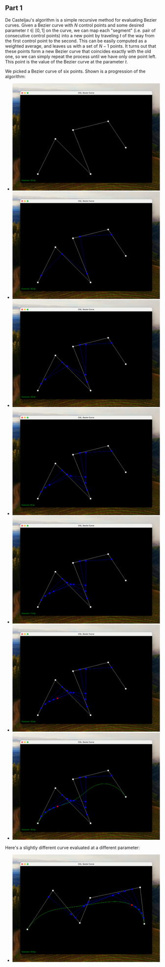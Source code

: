 ## Part 1

De Casteljau's algorithm is a simple recursive method for evaluating Bezier
curves. Given a Bezier curve with $N$ control points and some desired parameter
$t \in [0, 1]$ on the curve, we can map each "segment" (i.e. pair of consecutive
control points) into a new point by traveling $t$ of the way from the first
control point to the second. This can be easily computed as a weighted average,
and leaves us with a set of $N-1$ points. It turns out that these points form a
new Bezier curve that coincides exactly with the old one, so we can simply
repeat the process until we have only one point left. This point is the value of
the Bezier curve at the parameter $t$.

We picked a Bezier curve of six points. Shown is a progression of the algorithm:

- ![](images/task1-0.png)
- ![](images/task1-1.png)
- ![](images/task1-2.png)
- ![](images/task1-3.png)
- ![](images/task1-4.png)
- ![](images/task1-5.png)
- ![](images/task1-c.png)

Here's a slightly different curve evaluated at a different parameter:

- ![](images/task1-other.png)
